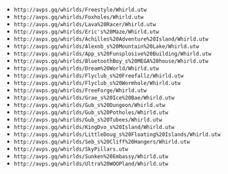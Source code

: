 - `http://avps.gq/whirlds/Freestyle/Whirld.utw`
- `http://avps.gq/whirlds/Foxholes/Whirld.utw`
- `http://avps.gq/whirlds/Lava%20Racer/Whirld.utw`
- `http://avps.gq/whirlds/Eric's%20Maze/Whirld.utw`
- `http://avps.gq/whirlds/Achilles%20Adventure%20Island/Whirld.utw`
- `http://avps.gq/whirlds/Alexnb_s%20Mountain%20Lake/Whirld.utw`
- `http://avps.gq/whirlds/App_s%20Funsplosive%20Building/Whirld.utw`
- `http://avps.gq/whirlds/BluetoothBoy_s%20MEGA%20house/Whirld.utw`
- `http://avps.gq/whirlds/Dream%20World/Whirld.utw`
- `http://avps.gq/whirlds/Flyclub_s%20Freefallz/Whirld.utw`
- `http://avps.gq/whirlds/Flyclub_s%20Wormhole/Whirld.utw`
- `http://avps.gq/whirlds/FreeForge/Whirld.utw`
- `http://avps.gq/whirlds/Grae_s%20Ice%20Bae/Whirld.utw`
- `http://avps.gq/whirlds/Gub_s%20Dungeon/Whirld.utw`
- `http://avps.gq/whirlds/Gub_s%20Potholes/Whirld.utw`
- `http://avps.gq/whirlds/Gub_s%20Tubees/Whirld.utw`
- `http://avps.gq/whirlds/KingDvo_s%20Island/Whirld.utw`
- `http://avps.gq/whirlds/LittleDoug_s%20Floating%20Islands/Whirld.utw`
- `http://avps.gq/whirlds/Seb_s%20Cliff%20Hangers/Whirld.utw`
- `http://avps.gq/whirlds/SkyPillars.utw`
- `http://avps.gq/whirlds/Sunken%20Embassy/Whirld.utw`
- `http://avps.gq/whirlds/Ultra%20WOOPland/Whirld.utw`
